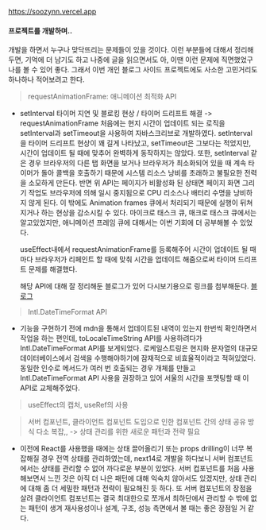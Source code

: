https://soozynn.vercel.app

#### 프로젝트를 개발하며..

개발을 하면서 누구나 맞닥뜨리는 문제들이 있을 것이다. 이런 부분들에 대해서 정리해두면, 기억에 더 남기도 하고 나중에 글을 읽으면서도 아, 이땐 이런 문제에 직면했었구나를 볼 수 있어 좋다. 그래서 이번 개인 블로그 사이드 프로젝트에도 사소한 고민거리도 하나하나 적어보려고 한다.

> requestAnimationFrame: 애니메이션 최적화 API

- setInterval 타이머 지연 및 블로킹 현상 / 타이머 드리프트 해결 -> requestAnimationFrame
  처음에는 현지 시간이 업데이트 되는 로직을 setInterval과 setTimeout을 사용하여 자바스크리브로 개발하였다. setInterval을 타이머 드리프트 현상이 꽤 길게 나타났고, setTimeout은 그보다는 적었지만, 시간이 업데이트 될 때에 맞추어 완벽하게 동작하지는 않았다. 또한, setInterval 같은 경우 브라우저의 다른 탭 화면을 보거나 브라우저가 최소화되어 있을 때 계속 타이머가 돌아 콜백을 호출하기 때문에 시스템 리소스 낭비를 초래하고 불필요한 전력을 소모하게 만든다. 반면 위 API는 페이지가 비활성화 된 상태면 페이지 화면 그리기 작업도 브라우저에 의해 일시 중지됨으로 CPU 리소스나 배터리 수명을 낭비하지 않게 된다. 이 밖에도 Animation frames 큐에서 처리되기 때문에 실행이 뒤쳐지거나 하는 현상을 감소시킬 수 있다. 마이크로 태스크 큐, 매크로 태스크 큐에서는 알고있었지만, 애니메이션 프레임 큐에 대해서는 이번 기회에 더 공부해볼 수 있었다.

  useEffect내에서 requestAnimationFrame를 등록해주어 시간이 업데이트 될 때마다 브라우저가 리페인트 할 때에 맞춰 시간을 업데이트 해줌으로써 타이머 드리프트 문제를 해결했다.

  해당 API에 대해 잘 정리해둔 블로그가 있어 다시보기용으로 링크를 첨부해둔다.
  [블로그](https://inpa.tistory.com/entry/%F0%9F%8C%90-requestAnimationFrame-%EA%B0%80%EC%9D%B4%EB%93%9C)

> Intl.DateTimeFormat API

- 기능을 구현하기 전에 mdn을 통해서 업데이트된 내역이 있는지 한번씩 확인하면서 작업을 하는 편인데, toLocaleTimeString API를 사용하려다가 Intl.DateTimeFormat API를 보게되었다. 로케일스트링은 현지화 문자열의 대규모 데이터베이스에서 검색을 수행해야하기에 잠재적으로 비효율적이라고 적혀있었다. 동일한 인수로 메서드가 여러 번 호출되는 경우 개체를 만들고 Intl.DateTimeFormat API 사용을 권장하고 있어 서울의 시간을 포맷팅할 때 이 API로 교체해주었다.

> useEffect의 캡처, useRef의 사용

> 서버 컴포넌트, 클라이언트 컴포넌트 도입으로 인한 컴포넌트 간의 상태 공유 방식 다소 복잡,, -> 상태 관리를 위한 새로운 패턴과 전략 필요

- 이전에 React를 사용했을 때에는 상태 끌어올리기 또는 props drilling이 너무 복잡해질 경우 전역 상태를 관리하였는데, next14로 개발을 하다보니 서버 컴포넌트에서는 상태를 관리할 수 없어 까다로운 부분이 있었다. 서버 컵포넌트를 처음 사용해보면서 느낀 것은 아직 더 나은 패턴에 대해 익숙치 않아서도 있겠지만, 상태 관리에 대해 좀 더 세밀한 패턴과 전략이 필요해진 듯 하다. 또 서버 컴포넌트의 장점을 살려 클라이언트 컴포넌트는 결국 최대한으로 쪼개서 최하단에서 관리할 수 밖에 없는 패턴이 생겨 재사용성이나 설계, 구조, 성능 측면에서 볼 때는 좋은 장점일 거 같다.
